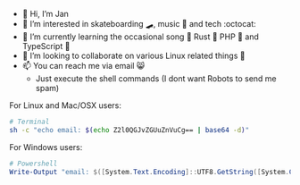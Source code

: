 - 👋 Hi, I’m Jan
- 👀 I’m interested in skateboarding 🛹, music 🎸 and tech :octocat:
- 🌱 I’m currently learning the occasional song 🎵 Rust 🦀 PHP 🐘 and TypeScript 📝
- 💞️ I’m looking to collaborate on various Linux related things 🐧
- 📫 You can reach me via email 😸 
  - Just execute the shell commands (I dont want Robots to send me spam)  


For Linux and Mac/OSX users:
```bash
# Terminal
sh -c "echo email: $(echo Z2l0QGJvZGUuZnVuCg== | base64 -d)"
```

For Windows users:
```powershell
# Powershell
Write-Output "email: $([System.Text.Encoding]::UTF8.GetString([System.Convert]::FromBase64String('Z2l0QGJvZGUuZnVuCg==')))"
```

<!---
bode-fun/bode-fun is a ✨ special ✨ repository because its `README.md` (this file) appears on your GitHub profile.
You can click the Preview link to take a look at your changes.
--->
